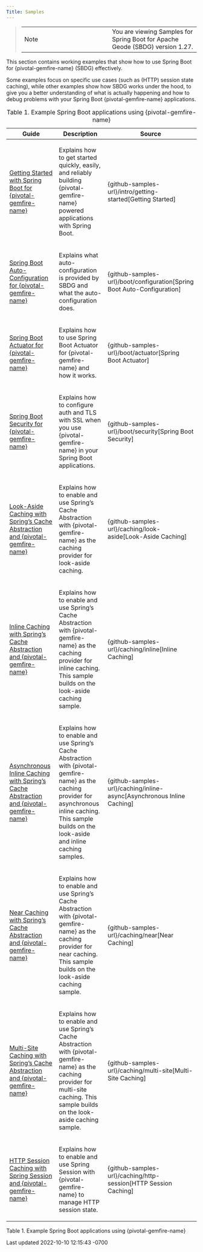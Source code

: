 ```yaml
---
Title: Samples
---
```


<!-- 
 Copyright (c) VMware, Inc. 2022. All rights reserved.
 Licensed to the Apache Software Foundation (ASF) under one or more contributor license
 agreements. See the NOTICE file distributed with this work for additional information regarding
 copyright ownership. The ASF licenses this file to You under the Apache License, Version 2.0 (the
 "License"); you may not use this file except in compliance with the License. You may obtain a
 copy of the License at
 
 http://www.apache.org/licenses/LICENSE-2.0
 
 Unless required by applicable law or agreed to in writing, software distributed under the License
 is distributed on an "AS IS" BASIS, WITHOUT WARRANTIES OR CONDITIONS OF ANY KIND, either express
 or implied. See the License for the specific language governing permissions and limitations under
 the License.
-->



> 
>
> <table>
> <colgroup>
> <col style="width: 50%" />
> <col style="width: 50%" />
> </colgroup>
> <tbody>
> <tr class="odd">
> <td class="icon">
> Note
> </td>
> <td class="content">You are viewing Samples for Spring Boot for Apache
> Geode (SBDG) version 1.27.</td>
> </tr>
> </tbody>
> </table>
>
> 





This section contains working examples that show how to use Spring Boot
for {pivotal-gemfire-name} (SBDG) effectively.





Some examples focus on specific use cases (such as (HTTP) session state
caching), while other examples show how SBDG works under the hood, to
give you a better understanding of what is actually happening and how to
debug problems with your Spring Boot {pivotal-gemfire-name}
applications.



<table class="tableblock frame-all grid-all stretch">
<caption>Table 1. Example Spring Boot applications using
{pivotal-gemfire-name}</caption>
<colgroup>
<col style="width: 33%" />
<col style="width: 33%" />
<col style="width: 33%" />
</colgroup>
<thead>
<tr class="header">
<th class="tableblock halign-left valign-top">Guide</th>
<th class="tableblock halign-left valign-top">Description</th>
<th class="tableblock halign-left valign-top">Source</th>
</tr>
</thead>
<tbody>
<tr class="odd">
<td class="tableblock halign-left valign-top"><p><a
href="guides/getting-started.html">Getting Started with Spring Boot for
{pivotal-gemfire-name}</a></p></td>
<td class="tableblock halign-left valign-top"><p>Explains how to get
started quickly, easily, and reliably building {pivotal-gemfire-name}
powered applications with Spring Boot.</p></td>
<td
class="tableblock halign-left valign-top"><p>{github-samples-url}/intro/getting-started[Getting
Started]</p></td>
</tr>
<tr class="even">
<td class="tableblock halign-left valign-top"><p><a
href="guides/boot-configuration.html">Spring Boot Auto-Configuration for
{pivotal-gemfire-name}</a></p></td>
<td class="tableblock halign-left valign-top"><p>Explains what
auto-configuration is provided by SBDG and what the auto-configuration
does.</p></td>
<td
class="tableblock halign-left valign-top"><p>{github-samples-url}/boot/configuration[Spring
Boot Auto-Configuration]</p></td>
</tr>
<tr class="odd">
<td class="tableblock halign-left valign-top"><p><a
href="guides/boot-actuator.html">Spring Boot Actuator for
{pivotal-gemfire-name}</a></p></td>
<td class="tableblock halign-left valign-top"><p>Explains how to use
Spring Boot Actuator for {pivotal-gemfire-name} and how it
works.</p></td>
<td
class="tableblock halign-left valign-top"><p>{github-samples-url}/boot/actuator[Spring
Boot Actuator]</p></td>
</tr>
<tr class="even">
<td class="tableblock halign-left valign-top"><p><a
href="guides/boot-security.html">Spring Boot Security for
{pivotal-gemfire-name}</a></p></td>
<td class="tableblock halign-left valign-top"><p>Explains how to
configure auth and TLS with SSL when you use {pivotal-gemfire-name} in
your Spring Boot applications.</p></td>
<td
class="tableblock halign-left valign-top"><p>{github-samples-url}/boot/security[Spring
Boot Security]</p></td>
</tr>
<tr class="odd">
<td class="tableblock halign-left valign-top"><p><a
href="guides/caching-look-aside.html">Look-Aside Caching with Spring’s
Cache Abstraction and {pivotal-gemfire-name}</a></p></td>
<td class="tableblock halign-left valign-top"><p>Explains how to enable
and use Spring’s Cache Abstraction with {pivotal-gemfire-name} as the
caching provider for look-aside caching.</p></td>
<td
class="tableblock halign-left valign-top"><p>{github-samples-url}/caching/look-aside[Look-Aside
Caching]</p></td>
</tr>
<tr class="even">
<td class="tableblock halign-left valign-top"><p><a
href="guides/caching-inline.html">Inline Caching with Spring’s Cache
Abstraction and {pivotal-gemfire-name}</a></p></td>
<td class="tableblock halign-left valign-top"><p>Explains how to enable
and use Spring’s Cache Abstraction with {pivotal-gemfire-name} as the
caching provider for inline caching. This sample builds on the
look-aside caching sample.</p></td>
<td
class="tableblock halign-left valign-top"><p>{github-samples-url}/caching/inline[Inline
Caching]</p></td>
</tr>
<tr class="odd">
<td class="tableblock halign-left valign-top"><p><a
href="guides/caching-inline-async.html">Asynchronous Inline Caching with
Spring’s Cache Abstraction and {pivotal-gemfire-name}</a></p></td>
<td class="tableblock halign-left valign-top"><p>Explains how to enable
and use Spring’s Cache Abstraction with {pivotal-gemfire-name} as the
caching provider for asynchronous inline caching. This sample builds on
the look-aside and inline caching samples.</p></td>
<td
class="tableblock halign-left valign-top"><p>{github-samples-url}/caching/inline-async[Asynchronous
Inline Caching]</p></td>
</tr>
<tr class="even">
<td class="tableblock halign-left valign-top"><p><a
href="guides/caching-near.html">Near Caching with Spring’s Cache
Abstraction and {pivotal-gemfire-name}</a></p></td>
<td class="tableblock halign-left valign-top"><p>Explains how to enable
and use Spring’s Cache Abstraction with {pivotal-gemfire-name} as the
caching provider for near caching. This sample builds on the look-aside
caching sample.</p></td>
<td
class="tableblock halign-left valign-top"><p>{github-samples-url}/caching/near[Near
Caching]</p></td>
</tr>
<tr class="odd">
<td class="tableblock halign-left valign-top"><p><a
href="guides/caching-multi-site.html">Multi-Site Caching with Spring’s
Cache Abstraction and {pivotal-gemfire-name}</a></p></td>
<td class="tableblock halign-left valign-top"><p>Explains how to enable
and use Spring’s Cache Abstraction with {pivotal-gemfire-name} as the
caching provider for multi-site caching. This sample builds on the
look-aside caching sample.</p></td>
<td
class="tableblock halign-left valign-top"><p>{github-samples-url}/caching/multi-site[Multi-Site
Caching]</p></td>
</tr>
<tr class="even">
<td class="tableblock halign-left valign-top"><p><a
href="guides/caching-http-session.html">HTTP Session Caching with Spring
Session and {pivotal-gemfire-name}</a></p></td>
<td class="tableblock halign-left valign-top"><p>Explains how to enable
and use Spring Session with {pivotal-gemfire-name} to manage HTTP
session state.</p></td>
<td
class="tableblock halign-left valign-top"><p>{github-samples-url}/caching/http-session[HTTP
Session Caching]</p></td>
</tr>
</tbody>
</table>

Table 1. Example Spring Boot applications using {pivotal-gemfire-name}







<div id="footer">

<div id="footer-text">

Last updated 2022-10-10 12:15:43 -0700





